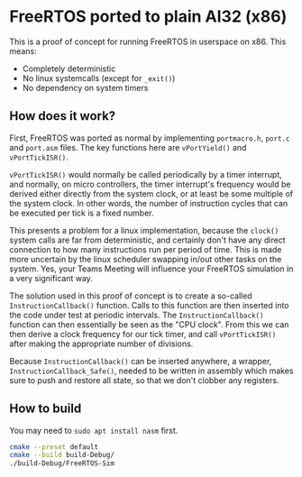 # FreeRTOS ported to plain AI32 (x86)

This is a proof of concept for running FreeRTOS in userspace on x86. This means:
 - Completely deterministic
 - No linux systemcalls (except for ```_exit()```)
 - No dependency on system timers

## How does it work?

First,  FreeRTOS  was  ported  as  normal  by  implementing  ```portmacro.h```,
```port.c```   and   ```port.asm```  files.  The   key   functions   here   are
```vPortYield()``` and ```vPortTickISR()```.

```vPortTickISR()```  would   normally   be  called  periodically  by  a  timer
interrupt, and  normally, on micro controllers, the timer interrupt's frequency
would be derived either directly  from  the  system  clock, or at least be some
multiple of the  system clock. In other words, the number of instruction cycles
that can be executed per tick is a fixed number.

This presents a problem for a linux implementation, because  the  ```clock()```
system calls are far from  deterministic,  and  certainly don't have any direct
connection to how many instructions run per period of time.  This  is made more
uncertain  by  the  linux scheduler swapping in/out other tasks on the  system.
Yes,  your  Teams Meeting will influence your FreeRTOS  simulation  in  a  very
significant way.

The  solution  used  in  this  proof  of  concept  is  to  create  a  so-called
```InstructionCallback()``` function.  Calls to this function are then inserted
into the code under test at periodic intervals. The ```InstructionCallback()```
function can then essentially be seen as the "CPU clock". From this we can then
derive a clock frequency for  our  tick  timer,  and  call ```vPortTickISR()```
after making the appropriate number of divisions.

Because  ```InstructionCallback()```  can  be  inserted  anywhere,  a  wrapper,
```InstructionCallback_Safe()```, needed to be written in assembly which  makes
sure to  push  and  restore  all state, so that we don't clobber any registers.

## How to build

You may need to ```sudo apt install nasm``` first.

```sh
cmake --preset default
cmake --build build-Debug/
./build-Debug/FreeRTOS-Sim
```

